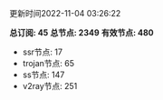 更新时间2022-11-04 03:26:22

**总订阅: 45**
**总节点: 2349**
**有效节点: 480**
- ssr节点: 17
- trojan节点: 65
- ss节点: 147
- v2ray节点: 251
